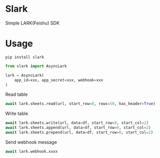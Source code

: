 # Slark

Simple LARK(Feishu) SDK

# Usage

```
pip install slark
```

```python
from slark import AsyncLark

lark = AsyncLark(
    app_id=xxx, app_secret=xxx, webhook=xxx
)
```

Read table

```python
await lark.sheets.read(url, start_row=0, rows=50, has_header=True)
```

Write table

```python
await lark.sheets.write(url, data=df, start_row=0, start_col=2)
await lark.sheets.append(url, data=df, start_row=0, start_col=2)
await lark.sheets.prepend(url, data=df, start_row=0, start_col=2)
```


Send webhook message

```python
await lark.webhook.xxxx
```